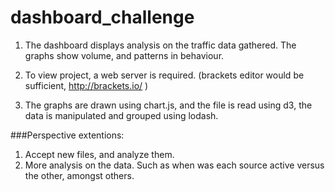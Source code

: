 # dashboard_challenge

1. The dashboard displays analysis on the traffic data gathered. The graphs show volume, and patterns in behaviour. 

2. To view project, a web server is required. (brackets editor would be sufficient, http://brackets.io/ )

3. The graphs are drawn using chart.js, and the file is read using d3, the data is manipulated and grouped using lodash.

###Perspective extentions:

1. Accept new files, and analyze them. 
2. More analysis on the data. Such as when was each source active versus the other, amongst others.
